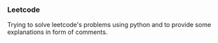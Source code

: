 ### Leetcode

Trying to solve leetcode's problems using python and to provide some explanations in form of comments.
